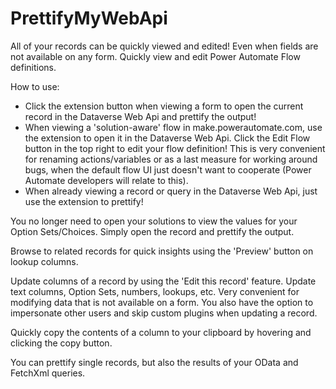 # PrettifyMyWebApi
All of your records can be quickly viewed and edited! Even when fields are not available on any form. Quickly view and edit Power Automate Flow definitions.

How to use:
- Click the extension button when viewing a form to open the current record in the Dataverse Web Api and prettify the output!
- When viewing a 'solution-aware' flow in make.powerautomate.com, use the extension to open it in the Dataverse Web Api. Click the Edit Flow button in the top right to edit your flow definition! This is very convenient for renaming actions/variables or as a last measure for working around bugs, when the default flow UI just doesn't want to cooperate (Power Automate developers will relate to this).
- When already viewing a record or query in the Dataverse Web Api, just use the extension to prettify!

You no longer need to open your solutions to view the values for your Option Sets/Choices. Simply open the record and prettify the output.

Browse to related records for quick insights using the 'Preview' button on lookup columns.

Update columns of a record by using the 'Edit this record' feature. Update text columns, Option Sets, numbers, lookups, etc. Very convenient for modifying data that is not available on a form. You also have the option to impersonate other users and skip custom plugins when updating a record.

Quickly copy the contents of a column to your clipboard by hovering and clicking the copy button.

You can prettify single records, but also the results of your OData and FetchXml queries.
